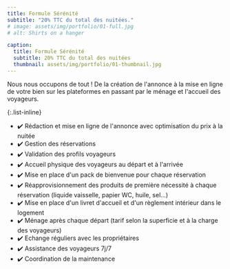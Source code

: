```yaml
---
title: Formule Sérénité
subtitle: "20% TTC du total des nuitées."
# image: assets/img/portfolio/01-full.jpg
# alt: Shirts on a hanger

caption:
  title: Formule Sérénité
  subtitle: 20% TTC du total des nuitées
  thumbnail: assets/img/portfolio/01-thumbnail.jpg
---
```

Nous nous occupons de tout ! De la création de l'annonce à la mise en ligne de votre bien sur les plateformes en passant par le ménage et l'accueil des voyageurs.

{:.list-inline}
- ✔️ Rédaction et mise en ligne de l'annonce avec optimisation du prix à la nuitée
- ✔️ Gestion des réservations
- ✔️ Validation des profils voyageurs
- ✔️ Accueil physique des voyageurs au départ et à l'arrivée
- ✔️ Mise en place d'un pack de bienvenue pour chaque réservation
- ✔️ Réapprovisionnement des produits de première nécessité à chaque réservation (liquide vaisselle, papier WC, huile, sel…)
- ✔️ Mise en place d'un livret d'accueil et d'un règlement intérieur dans le logement
- ✔️ Ménage après chaque départ (tarif selon la superficie et à la charge des voyageurs)
- ✔️ Echange réguliers avec les propriétaires
- ✔️ Assistance des voyageurs 7j/7
- ✔️ Coordination de la maintenance
